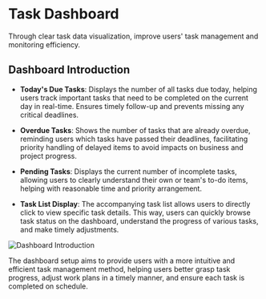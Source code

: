 # Task Dashboard
Through clear task data visualization, improve users' task management and monitoring efficiency.

## Dashboard Introduction
-  **Today's Due Tasks**:
Displays the number of all tasks due today, helping users track important tasks that need to be completed on the current day in real-time. Ensures timely follow-up and prevents missing any critical deadlines.

-  **Overdue Tasks**:
Shows the number of tasks that are already overdue, reminding users which tasks have passed their deadlines, facilitating priority handling of delayed items to avoid impacts on business and project progress.

-  **Pending Tasks**:
Displays the current number of incomplete tasks, allowing users to clearly understand their own or team's to-do items, helping with reasonable time and priority arrangement.

-  **Task List Display**:
The accompanying task list allows users to directly click to view specific task details. This way, users can quickly browse task status on the dashboard, understand the progress of various tasks, and make timely adjustments.

![Dashboard Introduction](/images/panel.png)

The dashboard setup aims to provide users with a more intuitive and efficient task management method, helping users better grasp task progress, adjust work plans in a timely manner, and ensure each task is completed on schedule.